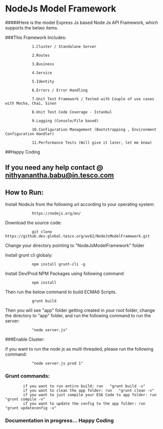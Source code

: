 # NodeJs Model Framework


#####Here is the model Express Js based Node Js API Framework, which supports the belwo items.

###This Framework Includes:
				
				1.Cluster / Standalone Server
				
				2.Routes
				
				3.Business
				
				4.Service 
				
				5.Identity
				
				6.Errors / Error Handling
				
				7.Unit Test Framework / Tested with Couple of use cases with Mocha, Chai, Sinon
				
				8.Unit Test Code Coverage - Istanbul
				
				9.Logging (Console/File based)
				
				10.Configuration Management (Bootstrapping , Environment Configuration Handler)
				
				11.Performance Tests (Will give it later, let me know)


##Happy Coding

## If you need any help contact @ nithyanantha.babu@in.tesco.com


## How to Run: 

Install NodeJs from the following url according to your operating system:

				https://nodejs.org/en/


Download the source code:

				git clone https://github.dev.global.tesco.org/wv62/NodeJsModelFramework.git


Change your directory pointing to  "NodeJsModelFramework" folder


Install grunt cli globaly:

				npm install grunt-cli -g


Install Dev/Prod NPM Packages using following command

				npm install


Then run the below command to build ECMA6 Scripts.

				grunt build 


Then you will see "app" folder getting created in your root folder, change the directory to "app" folder, and run the following command to run the server: 
				

				"node server.js" 

###Enable Cluster:

if you want to run the node js as multi threaded, please run the following command:

				"node server.js prod 1"


### Grunt commands:

			if you want to run entire build: run   "grunt build -v"
			if you want to clean the app folder: run   "grunt clean -v"
			if you want to just compile your ES6 Code to app folder: run   "grunt compile -v"
			if you want to update the config to the app folder: run   "grunt updateconfig -v"


### Documentation in progress... Happy Coding
